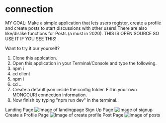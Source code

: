 # connection
MY GOAL:
Make a simple application that lets users register, create a profile and create posts to start discussions with other users! There are also like/dislike functions for Posts (a must in 2020).
THIS IS OPEN SOURCE SO USE IT IF YOU SEE THIS!

Want to try it our yourself?
1. Clone this applcation.
2. Open this application in your Terminal/Console and type the following.
3. npm i 
4. cd client
5. npm i
6. cd ..
7. Create a default.json inside the config folder. Fill in your own MONGOURI connection information.
7. Now finish by typing "npm run dev" in the terminal.


Landing Page
![Image of landingpage](https://imgur.com/djhGpea.jpg)
Sign Up Page
![Image of signup](https://imgur.com/qVm1ogy.jpg)
Create a Profile Page
![Image of create profile](https://imgur.com/3sPcthn.jpg)
Post Page
![Image of posts](https://imgur.com/ATwhl8s.jpg)
